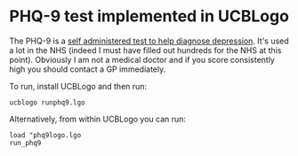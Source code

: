 # PHQ-9 test implemented in UCBLogo

The PHQ-9 is a [self administered test to help diagnose depression](https://en.wikipedia.org/wiki/PHQ-9).  It's used a lot in the NHS (indeed I must have filled out hundreds for the NHS at this point).  Obviously I am not a medical doctor and if you score consistently high you should contact a GP immediately.

To run, install UCBLogo and then run:

```
ucblogo runphq9.lgo
```

Alternatively, from within UCBLogo you can run:

```
load "phq9logo.lgo
run_phq9
```
